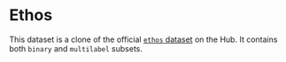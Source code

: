 # Ethos

This dataset is a clone of the official [`ethos` dataset](https://huggingface.co/datasets/ethos) on the Hub. It contains both `binary` and `multilabel` subsets.